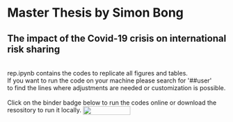 # Master Thesis by Simon Bong
## The impact of the Covid-19 crisis on international risk sharing
<br>
rep.ipynb contains the codes to replicate all figures and tables.
<br>
If you want to run the code on your machine please search for '##user'
<br>
to find the lines where adjustments are needed or customization is possible.
<br>
<br>
Click on the binder badge below to run the codes online or download the resository to run it locally.
</a>
<a href="https://mybinder.org/v2/gh/Riderman56/Master_Arbeit/709022137df97f910beed4901f293c6c153ff2cf"
    target="_parent">
    <img align="center"
       src="https://mybinder.org/badge_logo.svg"
       width="109" height="20">
</a>
